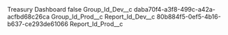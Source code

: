 <?xml version="1.0" encoding="UTF-8"?>
<CustomMetadata xmlns="http://soap.sforce.com/2006/04/metadata" xmlns:xsi="http://www.w3.org/2001/XMLSchema-instance" xmlns:xsd="http://www.w3.org/2001/XMLSchema">
    <label>Treasury Dashboard</label>
    <protected>false</protected>
    <values>
        <field>Group_Id_Dev__c</field>
        <value xsi:type="xsd:string">daba70f4-a3f8-499c-a42a-acfbd68c26ca</value>
    </values>
    <values>
        <field>Group_Id_Prod__c</field>
        <value xsi:nil="true"/>
    </values>
    <values>
        <field>Report_Id_Dev__c</field>
        <value xsi:type="xsd:string">80b884f5-0ef5-4b16-b637-ce293de61066</value>
    </values>
    <values>
        <field>Report_Id_Prod__c</field>
        <value xsi:nil="true"/>
    </values>
</CustomMetadata>
